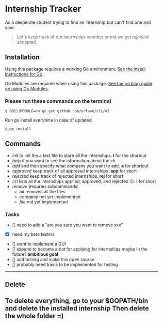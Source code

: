 
<h1>Internship Tracker</h1>

As a desperate student trying to find an internship but can'f find one and said:

> Let's keep track of our internships
> whether or not we get ~~rejected~~ accepted.

## Installation

Using this package requires a working Go environment. [See the install instructions for Go](http://golang.org/doc/install.html).

Go Modules are required when using this package. [See the go blog guide on using Go Modules](https://blog.golang.org/using-go-modules).

### Please run these commands on the terminal

```
$ GO111MODULE=on go get github.com/urfave/cli/v2
```
Run go install everytime in case of updates!
```
$ go install
```
## **Commands**
  * _init_ to init the a text file to store all the internships. **l** for the shortcut
  * _help_ if you want to see the information about the cli 
  * _add_ and then specify what company you want to add. **a** for shortcut
  * _approved_ keep track of all approved internships. **app** for short
  * _rejected_ keep track of rejected internships. **rej** for short
  * _list_ lists all the internships applied, approved, and rejected :unamused:. **l** for short
  * _remove_ (requries subcommands)
    * _all_ removes all the files
    * _comapny_ not yet implemented
    * _file_ not yet implemented
    
    
    
    
### Tasks

- [] need to add a "are you sure you want to remove xxx"  
- [x] need my beta testers
- [] want to implement a GUI
- [] expand to become a bot for applying for internships maybe in the future? **ambitious goal**
- [] add testing and make this open source
- [] probably need travis to be implemented for testing



<hr>
<h2>Delete<h2>
To delete everything, go to your $GOPATH/bin and delete the installed internship
Then delete the whole folder =)

